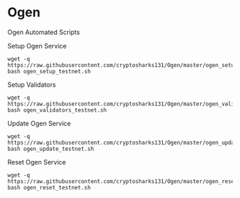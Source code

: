 # Ogen
Ogen Automated Scripts

Setup Ogen Service
```
wget -q https://raw.githubusercontent.com/cryptosharks131/Ogen/master/ogen_setup_testnet.sh
bash ogen_setup_testnet.sh
```

Setup Validators
```
wget -q https://raw.githubusercontent.com/cryptosharks131/Ogen/master/ogen_validators_testnet.sh
bash ogen_validators_testnet.sh
```

Update Ogen Service
```
wget -q https://raw.githubusercontent.com/cryptosharks131/Ogen/master/ogen_update_testnet.sh
bash ogen_update_testnet.sh
```

Reset Ogen Service
```
wget -q https://raw.githubusercontent.com/cryptosharks131/Ogen/master/ogen_reset_testnet.sh
bash ogen_reset_testnet.sh
```
